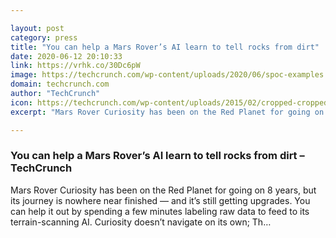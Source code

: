 ```yaml
---

layout: post
category: press
title: "You can help a Mars Rover’s AI learn to tell rocks from dirt"
date: 2020-06-12 20:10:33
link: https://vrhk.co/30Dc6pW
image: https://techcrunch.com/wp-content/uploads/2020/06/spoc-examples.jpg?w=711
domain: techcrunch.com
author: "TechCrunch"
icon: https://techcrunch.com/wp-content/uploads/2015/02/cropped-cropped-favicon-gradient.png?w=180
excerpt: "Mars Rover Curiosity has been on the Red Planet for going on 8 years, but its journey is nowhere near finished — and it’s still getting upgrades. You can help it out by spending a few minutes labeling raw data to feed to its terrain-scanning AI. Curiosity doesn’t navigate on its own; Th…"

---
```


### You can help a Mars Rover’s AI learn to tell rocks from dirt – TechCrunch

Mars Rover Curiosity has been on the Red Planet for going on 8 years, but its journey is nowhere near finished — and it’s still getting upgrades. You can help it out by spending a few minutes labeling raw data to feed to its terrain-scanning AI. Curiosity doesn’t navigate on its own; Th…